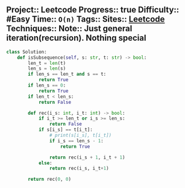 Project:: Leetcode
Progress:: true
Difficulty:: #Easy
Time:: `O(n)`
Tags:: 
Sites:: [Leetcode](https://leetcode.com/problems/is-subsequence/)
Techniques:: 
Note:: Just general iteration(recursion). Nothing special
---


```python
class Solution:
    def isSubsequence(self, s: str, t: str) -> bool:
        len_t = len(t)
        len_s = len(s)
        if len_s == len_t and s == t:
            return True
        if len_s == 0:
            return True
        if len_t < len_s:
            return False

        def rec(i_s: int, i_t: int) -> bool:
            if i_t >= len_t or i_s >= len_s:
                return False
            if s[i_s] == t[i_t]:
                # print(s[i_s], t[i_t])
                if i_s == len_s - 1:
                    return True

                return rec(i_s + 1, i_t + 1)
            else:
                return rec(i_s, i_t+1)

        return rec(0, 0)

```